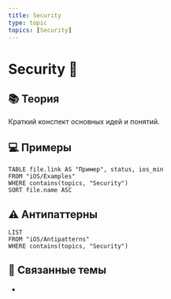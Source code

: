 ```yaml
---
title: Security
type: topic
topics: [Security]
---
```


# Security 🔐

## 📚 Теория
Краткий конспект основных идей и понятий.

## 💻 Примеры
```dataview
TABLE file.link AS "Пример", status, ios_min
FROM "iOS/Examples"
WHERE contains(topics, "Security")
SORT file.name ASC
```

## ⚠️ Антипаттерны
```dataview
LIST
FROM "iOS/Antipatterns"
WHERE contains(topics, "Security")
```

## 🔗 Связанные темы
- 
